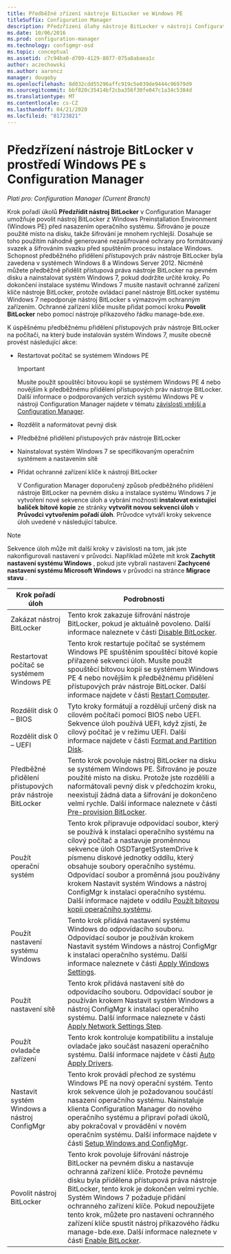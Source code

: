 ```yaml
---
title: Předběžné zřízení nástroje BitLocker ve Windows PE
titleSuffix: Configuration Manager
description: Předzřízení úlohy nástroje BitLocker v nástroji Configuration Manager povolí nástroj BitLocker z Windows Preinstallation Environment před nasazením operačního systému.
ms.date: 10/06/2016
ms.prod: configuration-manager
ms.technology: configmgr-osd
ms.topic: conceptual
ms.assetid: c7c94ba0-d709-4129-8077-075a8abaea1c
author: aczechowski
ms.author: aaroncz
manager: dougeby
ms.openlocfilehash: 8d032cdd55296affc919c5e039de9444c96979d9
ms.sourcegitcommit: bbf820c35414bf2cba356f30fe047c1a34c5384d
ms.translationtype: MT
ms.contentlocale: cs-CZ
ms.lasthandoff: 04/21/2020
ms.locfileid: "81723821"
---
```

# <a name="preprovision-bitlocker-in-windows-pe-with-configuration-manager"></a>Předzřízení nástroje BitLocker v prostředí Windows PE s Configuration Manager

*Platí pro: Configuration Manager (Current Branch)*

Krok pořadí úkolů **Předzřídit nástroj BitLocker** v Configuration Manager umožňuje povolit nástroj BitLocker z Windows Preinstallation Environment (Windows PE) před nasazením operačního systému. Šifrováno je pouze použité místo na disku, takže šifrování je mnohem rychlejší. Dosahuje se toho použitím náhodně generované nezašifrované ochrany pro formátovaný svazek a šifrováním svazku před spuštěním procesu instalace Windows. Schopnost předběžného přidělení přístupových práv nástroje BitLocker byla zavedena v systémech Windows 8 a Windows Server 2012. Nicméně můžete předběžně přidělit přístupová práva nástroje BitLocker na pevném disku a nainstalovat systém Windows 7, pokud dodržíte určité kroky. Po dokončení instalace systému Windows 7 musíte nastavit ochranné zařízení klíče nástroje BitLocker, protože ovládací panel nástroje BitLocker systému Windows 7 nepodporuje nástroj BitLocker s výmazovým ochranným zařízením. Ochranné zařízení klíče musíte přidat pomocí kroku **Povolit BitLocker** nebo pomocí nástroje příkazového řádku manage-bde.exe.  

 K úspěšnému předběžnému přidělení přístupových práv nástroje BitLocker na počítači, na který bude instalován systém Windows 7, musíte obecně provést následující akce:  

- Restartovat počítač se systémem Windows PE  

  > [!IMPORTANT]  
  >  Musíte použít spouštěcí bitovou kopii se systémem Windows PE 4 nebo novějším k předběžnému přidělení přístupových práv nástroje BitLocker. Další informace o podporovaných verzích systému Windows PE v nástroji Configuration Manager najdete v tématu [závislosti vnější a Configuration Manager](../plan-design/infrastructure-requirements-for-operating-system-deployment.md#BKMK_ExternalDependencies).  

- Rozdělit a naformátovat pevný disk  

- Předběžné přidělení přístupových práv nástroje BitLocker  

- Nainstalovat systém Windows 7 se specifikovaným operačním systémem a nastavením sítě  

- Přidat ochranné zařízení klíče k nástroji BitLocker  

  V Configuration Manager doporučený způsob předběžného přidělení nástroje BitLocker na pevném disku a instalace systému Windows 7 je vytvoření nové sekvence úloh a vybrání možnosti **instalovat existující balíček bitové kopie** ze stránky **vytvořit novou sekvenci úloh** v **Průvodci vytvořením pořadí úloh**. Průvodce vytváří kroky sekvence úloh uvedené v následující tabulce.  

> [!NOTE]  
>  Sekvence úloh může mít další kroky v závislosti na tom, jak jste nakonfigurovali nastavení v průvodci. Například můžete mít krok **Zachytit nastavení systému Windows** , pokud jste vybrali nastavení **Zachycené nastavení systému Microsoft Windows** v průvodci na stránce **Migrace stavu** .  

|Krok pořadí úloh|Podrobnosti|  
|------------------------|-------------|  
|Zakázat nástroj BitLocker|Tento krok zakazuje šifrování nástroje BitLocker, pokud je aktuálně povoleno. Další informace naleznete v části [Disable BitLocker](../understand/task-sequence-steps.md#BKMK_DisableBitLocker).|  
|Restartovat počítač se systémem Windows PE|Tento krok restartuje počítač se systémem Windows PE spuštěním spouštěcí bitové kopie přiřazené sekvenci úloh. Musíte použít spouštěcí bitovou kopii se systémem Windows PE 4 nebo novějším k předběžnému přidělení přístupových práv nástroje BitLocker. Další informace najdete v části [Restart Computer](../understand/task-sequence-steps.md#BKMK_RestartComputer).|  
|Rozdělit disk 0 – BIOS<br /><br /> Rozdělit disk 0 – UEFI|Tyto kroky formátují a rozdělují určený disk na cílovém počítači pomocí BIOS nebo UEFI. Sekvence úloh používá UEFI, když zjistí, že cílový počítač je v režimu UEFI. Další informace najdete v části [Format and Partition Disk](../understand/task-sequence-steps.md#BKMK_FormatandPartitionDisk).|  
|Předběžné přidělení přístupových práv nástroje BitLocker|Tento krok povoluje nástroj BitLocker na disku se systémem Windows PE. Šifrováno je pouze použité místo na disku. Protože jste rozdělili a naformátovali pevný disk v předchozím kroku, neexistují žádná data a šifrování je dokončeno velmi rychle. Další informace naleznete v části [Pre-provision BitLocker](../understand/task-sequence-steps.md#BKMK_PreProvisionBitLocker).|  
|Použít operační systém|Tento krok připravuje odpovídací soubor, který se používá k instalaci operačního systému na cílový počítač a nastavuje proměnnou sekvence úloh OSDTargetSystemDrive k písmenu diskové jednotky oddílu, který obsahuje soubory operačního systému. Odpovídací soubor a proměnná jsou používány krokem Nastavit systém Windows a nástroj ConfigMgr k instalaci operačního systému. Další informace najdete v oddílu [Použít bitovou kopii operačního systému](../understand/task-sequence-steps.md#BKMK_ApplyOperatingSystemImage).|  
|Použít nastavení systému Windows|Tento krok přidává nastavení systému Windows do odpovídacího souboru. Odpovídací soubor je používán krokem Nastavit systém Windows a nástroj ConfigMgr k instalaci operačního systému. Další informace naleznete v části [Apply Windows Settings](../understand/task-sequence-steps.md#BKMK_ApplyWindowsSettings).|  
|Použít nastavení sítě|Tento krok přidává nastavení sítě do odpovídacího souboru. Odpovídací soubor je používán krokem Nastavit systém Windows a nástroj ConfigMgr k instalaci operačního systému. Další informace naleznete v části [Apply Network Settings Step](../understand/task-sequence-steps.md#BKMK_ApplyNetworkSettings).|  
|Použít ovladače zařízení|Tento krok kontroluje kompatibilitu a instaluje ovladače jako součást nasazení operačního systému. Další informace najdete v části [Auto Apply Drivers](../understand/task-sequence-steps.md#BKMK_AutoApplyDrivers).|  
|Nastavit systém Windows a nástroj ConfigMgr|Tento krok provádí přechod ze systému Windows PE na nový operační systém. Tento krok sekvence úloh je požadovanou součástí nasazení operačního systému. Nainstaluje klienta Configuration Manager do nového operačního systému a připraví pořadí úkolů, aby pokračoval v provádění v novém operačním systému. Další informace najdete v části [Setup Windows and ConfigMgr](../understand/task-sequence-steps.md#BKMK_SetupWindowsandConfigMgr).|  
|Povolit nástroj BitLocker|Tento krok povoluje šifrování nástroje BitLocker na pevném disku a nastavuje ochranná zařízení klíče. Protože pevnému disku byla přidělena přístupová práva nástroje BitLocker, tento krok je dokončen velmi rychle. Systém Windows 7 požaduje přidání ochranného zařízení klíče. Pokud nepoužijete tento krok, můžete pro nastavení ochranného zařízení klíče spustit nástroj příkazového řádku manage-bde.exe. Další informace naleznete v části [Enable BitLocker](../understand/task-sequence-steps.md#BKMK_EnableBitLocker).|  
